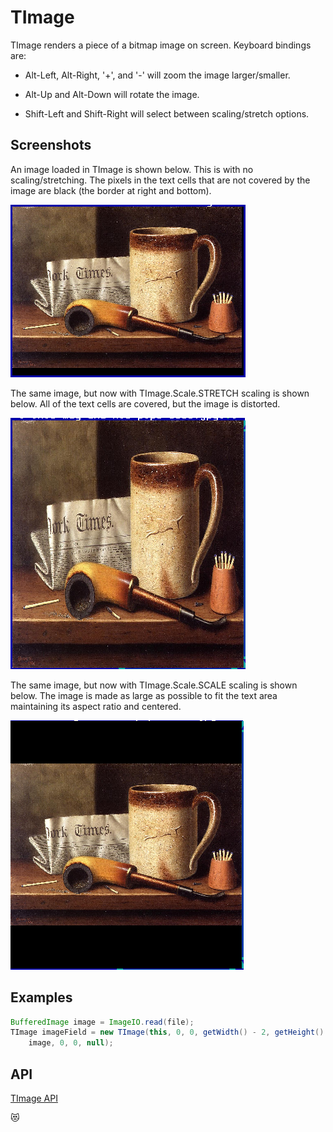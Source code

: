 TImage
======

TImage renders a piece of a bitmap image on screen.  Keyboard bindings
are:

* Alt-Left, Alt-Right, '+', and '-' will zoom the image
  larger/smaller.

* Alt-Up and Alt-Down will rotate the image.

* Shift-Left and Shift-Right will select between scaling/stretch
  options.


Screenshots
-----------

An image loaded in TImage is shown below.  This is with no
scaling/stretching.  The pixels in the text cells that are not covered
by the image are black (the border at right and bottom).

![image_1](uploads/aed360cbce2c324aa72530b770cf661c/image_1.png)

The same image, but now with TImage.Scale.STRETCH scaling is shown
below.  All of the text cells are covered, but the image is distorted.

![image_2](uploads/d9a7290f00f49a099068f33c00c79575/image_2.png)

The same image, but now with TImage.Scale.SCALE scaling is shown
below.  The image is made as large as possible to fit the text area
maintaining its aspect ratio and centered.

![image_3](uploads/c532f4eb2f6e87e1f80ef782d4a18c4b/image_3.png)

Examples
--------

```Java
BufferedImage image = ImageIO.read(file);
TImage imageField = new TImage(this, 0, 0, getWidth() - 2, getHeight() - 2,
    image, 0, 0, null);
```

API
---

[TImage API](https://jexer.sourceforge.io/apidocs/api/jexer/TImage.html)

😻